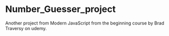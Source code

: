 # Number_Guesser_project
Another project from Modern JavaScript from the beginning course by Brad Traversy on udemy.
